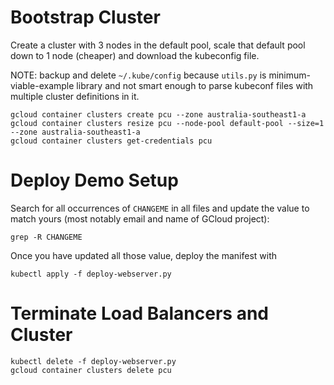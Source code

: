 # Bootstrap Cluster

Create a cluster with 3 nodes in the default pool, scale that default pool down
to 1 node (cheaper) and download the kubeconfig file.

NOTE: backup and delete `~/.kube/config` because `utils.py` is
minimum-viable-example library and not smart enough to parse kubeconf files
with multiple cluster definitions in it.

    gcloud container clusters create pcu --zone australia-southeast1-a
    gcloud container clusters resize pcu --node-pool default-pool --size=1 --zone australia-southeast1-a
    gcloud container clusters get-credentials pcu

# Deploy Demo Setup
Search for all occurrences of `CHANGEME` in all files and update the value to
match yours (most notably email and name of GCloud project):

    grep -R CHANGEME
    
Once you have updated all those value, deploy the manifest with

    kubectl apply -f deploy-webserver.py


# Terminate Load Balancers and Cluster

    kubectl delete -f deploy-webserver.py
    gcloud container clusters delete pcu
